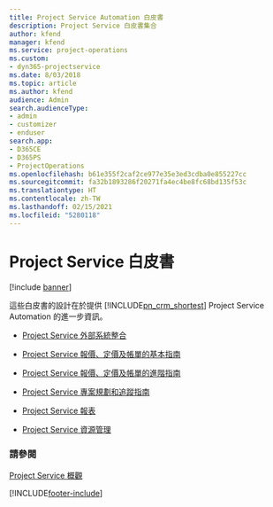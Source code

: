 ```yaml
---
title: Project Service Automation 白皮書
description: Project Service 白皮書集合
author: kfend
manager: kfend
ms.service: project-operations
ms.custom:
- dyn365-projectservice
ms.date: 8/03/2018
ms.topic: article
ms.author: kfend
audience: Admin
search.audienceType:
- admin
- customizer
- enduser
search.app:
- D365CE
- D365PS
- ProjectOperations
ms.openlocfilehash: b61e355f2caf2ce977e35e3ed3cdba0e855227cc
ms.sourcegitcommit: fa32b1893286f20271fa4ec4be8fc68bd135f53c
ms.translationtype: HT
ms.contentlocale: zh-TW
ms.lasthandoff: 02/15/2021
ms.locfileid: "5280118"
---
```

# <a name="white-papers-for-project-service"></a>Project Service 白皮書

[!include [banner](../includes/psa-now-project-operations.md)]

這些白皮書的設計在於提供 [!INCLUDE[pn_crm_shortest](../includes/pn-crm-shortest.md)] Project Service Automation 的進一步資訊。

-   [Project Service 外部系統整合](https://go.microsoft.com/fwlink/?LinkId=825445)

-   [Project Service 報價、定價及帳單的基本指南](https://go.microsoft.com/fwlink/?LinkId=825241)

-   [Project Service 報價、定價及帳單的進階指南](https://go.microsoft.com/fwlink/?LinkId=825242)

-   [Project Service 專案規劃和追蹤指南](https://go.microsoft.com/fwlink/?LinkId=825243)

-   [Project Service 報表](https://go.microsoft.com/fwlink/?LinkId=825446)

-   [Project Service 資源管理](https://go.microsoft.com/fwlink/?LinkId=825244)

### <a name="see-also"></a>請參閱
 [Project Service 概觀](../psa/overview.md)


[!INCLUDE[footer-include](../includes/footer-banner.md)]